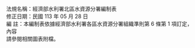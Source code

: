 法規名稱：經濟部水利署北區水資源分署編制表  
修正日期：民國 113 年 05 月 28 日  
編 註：本編制表依據經濟部水利署各區水資源分署組織準則第 6 條第 1 項訂定，內容  
請參閱相關圖表附檔。  


